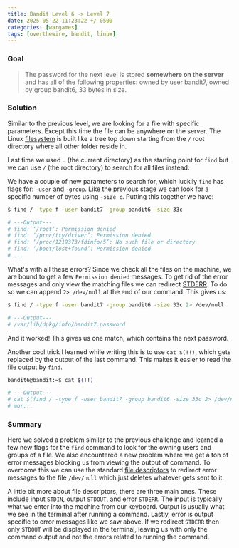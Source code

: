 ```yaml
---
title: Bandit Level 6 -> Level 7
date: 2025-05-22 11:23:22 +/-0500
categories: [wargames]
tags: [overthewire, bandit, linux]
---
```


### Goal
> The password for the next level is stored **somewhere on the server** and has all of the following properties: owned by user bandit7, owned by group bandit6, 33 bytes in size.

### Solution
Similar to the previous level, we are looking for a file with specific parameters. Except this time the file can be anywhere on the server. The Linux [filesystem](https://www.geeksforgeeks.org/linux-file-hierarchy-structure/) is built like a tree top down starting from the `/` root directory where all other folder reside in. 

Last time we used `.` (the current directory) as the starting point for `find` but we can use `/` (the root directory) to search for all files instead.

We have a couple of new parameters to search for, which luckily `find` has flags for: `-user` and `-group`. Like the previous stage we can look for a specific number of bytes using `-size c`. Putting this together we have:

```bash
$ find / -type f -user bandit7 -group bandit6 -size 33c

# ---Output---
# find: ‘/root’: Permission denied
# find: ‘/proc/tty/driver’: Permission denied
# find: ‘/proc/1219373/fdinfo/5’: No such file or directory
# find: ‘/boot/lost+found’: Permission denied
# ...
```

What's with all these errors? Since we check all the files on the machine, we are bound to get a few `Permission denied` messages. To get rid of the error messages and only view the matching files we can redirect [STDERR](https://www.howtogeek.com/435903/what-are-stdin-stdout-and-stderr-on-linux/). To do so we can append `2> /dev/null` at the end of our command. This gives us:

```bash
$ find / -type f -user bandit7 -group bandit6 -size 33c 2> /dev/null

# ---Output---
# /var/lib/dpkg/info/bandit7.password
```

And it worked! This gives us one match, which contains the next password.

Another cool trick I learned while writing this is to use `cat $(!!)`, which gets replaced by the output of the last command. This makes it easier to read the file output by `find`.

```bash
bandit6@bandit:~$ cat $(!!)

# ---Output---
# cat $(find / -type f -user bandit7 -group bandit6 -size 33c 2> /dev/null)
# mor...
```

### Summary
Here we solved a problem similar to the previous challenge and learned a few new flags for the `find` command to look for the owning users and groups of a file. We also encountered a new problem where we get a ton of error messages blocking us from viewing the output of command. To overcome this we can use the standard [file descriptors](https://www.howtogeek.com/435903/what-are-stdin-stdout-and-stderr-on-linux/) to redirect error messages to the file `/dev/null` which just deletes whatever gets sent to it. 

A little bit more about file descriptors, there are three main ones. These include input `STDIN`, output `STDOUT`, and error `STDERR`. The input is typically what we enter into the machine from our keyboard. Output is usually what we see in the terminal after running a command. Lastly, error is output specific to error messages like we saw above. If we redirect `STDERR` then only `STDOUT` will be displayed in the terminal, leaving us with only the command output and not the errors related to running the command. 
